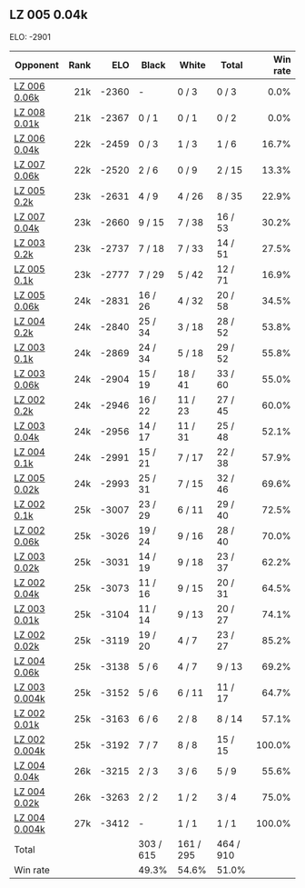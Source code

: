 ## LZ 005 0.04k ##

ELO: -2901

Opponent | Rank | ELO | Black | White | Total | Win rate
---------|-----:|----:|-------|-------|-------|-------:
[LZ 006 0.06k](LZ%20006%200.06k.md) | 21k | -2360 | - | 0 / 3 | 0 / 3 | 0.0%
[LZ 008 0.01k](LZ%20008%200.01k.md) | 21k | -2367 | 0 / 1 | 0 / 1 | 0 / 2 | 0.0%
[LZ 006 0.04k](LZ%20006%200.04k.md) | 22k | -2459 | 0 / 3 | 1 / 3 | 1 / 6 | 16.7%
[LZ 007 0.06k](LZ%20007%200.06k.md) | 22k | -2520 | 2 / 6 | 0 / 9 | 2 / 15 | 13.3%
[LZ 005 0.2k](LZ%20005%200.2k.md) | 23k | -2631 | 4 / 9 | 4 / 26 | 8 / 35 | 22.9%
[LZ 007 0.04k](LZ%20007%200.04k.md) | 23k | -2660 | 9 / 15 | 7 / 38 | 16 / 53 | 30.2%
[LZ 003 0.2k](LZ%20003%200.2k.md) | 23k | -2737 | 7 / 18 | 7 / 33 | 14 / 51 | 27.5%
[LZ 005 0.1k](LZ%20005%200.1k.md) | 23k | -2777 | 7 / 29 | 5 / 42 | 12 / 71 | 16.9%
[LZ 005 0.06k](LZ%20005%200.06k.md) | 24k | -2831 | 16 / 26 | 4 / 32 | 20 / 58 | 34.5%
[LZ 004 0.2k](LZ%20004%200.2k.md) | 24k | -2840 | 25 / 34 | 3 / 18 | 28 / 52 | 53.8%
[LZ 003 0.1k](LZ%20003%200.1k.md) | 24k | -2869 | 24 / 34 | 5 / 18 | 29 / 52 | 55.8%
[LZ 003 0.06k](LZ%20003%200.06k.md) | 24k | -2904 | 15 / 19 | 18 / 41 | 33 / 60 | 55.0%
[LZ 002 0.2k](LZ%20002%200.2k.md) | 24k | -2946 | 16 / 22 | 11 / 23 | 27 / 45 | 60.0%
[LZ 003 0.04k](LZ%20003%200.04k.md) | 24k | -2956 | 14 / 17 | 11 / 31 | 25 / 48 | 52.1%
[LZ 004 0.1k](LZ%20004%200.1k.md) | 24k | -2991 | 15 / 21 | 7 / 17 | 22 / 38 | 57.9%
[LZ 005 0.02k](LZ%20005%200.02k.md) | 24k | -2993 | 25 / 31 | 7 / 15 | 32 / 46 | 69.6%
[LZ 002 0.1k](LZ%20002%200.1k.md) | 25k | -3007 | 23 / 29 | 6 / 11 | 29 / 40 | 72.5%
[LZ 002 0.06k](LZ%20002%200.06k.md) | 25k | -3026 | 19 / 24 | 9 / 16 | 28 / 40 | 70.0%
[LZ 003 0.02k](LZ%20003%200.02k.md) | 25k | -3031 | 14 / 19 | 9 / 18 | 23 / 37 | 62.2%
[LZ 002 0.04k](LZ%20002%200.04k.md) | 25k | -3073 | 11 / 16 | 9 / 15 | 20 / 31 | 64.5%
[LZ 003 0.01k](LZ%20003%200.01k.md) | 25k | -3104 | 11 / 14 | 9 / 13 | 20 / 27 | 74.1%
[LZ 002 0.02k](LZ%20002%200.02k.md) | 25k | -3119 | 19 / 20 | 4 / 7 | 23 / 27 | 85.2%
[LZ 004 0.06k](LZ%20004%200.06k.md) | 25k | -3138 | 5 / 6 | 4 / 7 | 9 / 13 | 69.2%
[LZ 003 0.004k](LZ%20003%200.004k.md) | 25k | -3152 | 5 / 6 | 6 / 11 | 11 / 17 | 64.7%
[LZ 002 0.01k](LZ%20002%200.01k.md) | 25k | -3163 | 6 / 6 | 2 / 8 | 8 / 14 | 57.1%
[LZ 002 0.004k](LZ%20002%200.004k.md) | 25k | -3192 | 7 / 7 | 8 / 8 | 15 / 15 | 100.0%
[LZ 004 0.04k](LZ%20004%200.04k.md) | 26k | -3215 | 2 / 3 | 3 / 6 | 5 / 9 | 55.6%
[LZ 004 0.02k](LZ%20004%200.02k.md) | 26k | -3263 | 2 / 2 | 1 / 2 | 3 / 4 | 75.0%
[LZ 004 0.004k](LZ%20004%200.004k.md) | 27k | -3412 | - | 1 / 1 | 1 / 1 | 100.0%
Total | | | 303 / 615 | 161 / 295 | 464 / 910 | 
Win rate| | | 49.3% | 54.6% | 51.0% | 

